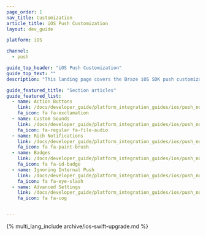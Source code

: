 ```yaml
---
page_order: 1
nav_title: Customization
article_title: iOS Push Customization
layout: dev_guide

platform: iOS

channel:
  - push

guide_top_header: "iOS Push Customization"
guide_top_text: ""
description: "This landing page covers the Braze iOS SDK push customization options, including action buttons, custom sounds, rich notifications, badges, and more.."

guide_featured_title: "Section articles"
guide_featured_list:
  - name: Action Buttons
    link: /docs/developer_guide/platform_integration_guides/ios/push_notifications/customization/action_buttons/
    fa_icon: fa fa-exclamation
  - name: Custom Sounds
    link: /docs/developer_guide/platform_integration_guides/ios/push_notifications/customization/custom_sounds/
    fa_icon: fa-regular fa-file-audio
  - name: Rich Notifications
    link: /docs/developer_guide/platform_integration_guides/ios/push_notifications/customization/rich_notifications/
    fa_icon: fa fa-paint-brush
  - name: Badges
    link: /docs/developer_guide/platform_integration_guides/ios/push_notifications/customization/badges/
    fa_icon: fa fa-id-badge
  - name: Ignoring Internal Push
    link: /docs/developer_guide/platform_integration_guides/ios/push_notifications/customization/ignoring_internal_push/
    fa_icon: fa fa-eye-slash
  - name: Advanced Settings
    link: /docs/developer_guide/platform_integration_guides/ios/push_notifications/customization/advanced_settings/
    fa_icon: fa fa-cog


---
```


{% multi_lang_include archive/ios-swift-upgrade.md %}
<br><br>